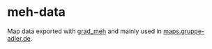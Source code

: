 # meh-data

Map data exported with [grad_meh](https://github.com/gruppe-adler/grad_meh) and mainly used in [maps.gruppe-adler.de](https://github.com/gruppe-adler/maps.gruppe-adler.de).

